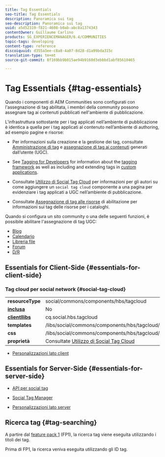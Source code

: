 ```yaml
---
title: Tag Essentials
seo-title: Tag Essentials
description: Panoramica sui tag
seo-description: Panoramica sui tag
uuid: a5d52319-f821-4608-b0ab-abc8a1374343
contentOwner: Guillaume Carlino
products: SG_EXPERIENCEMANAGER/6.4/COMMUNITIES
topic-tags: developing
content-type: reference
discoiquuid: d355a3ee-c8a8-4a07-8d28-d1a99bda315c
translation-type: tm+mt
source-git-commit: 8f169bb9b015ae94b9160d3ebbbd1abf85610465

---
```



# Tag Essentials {#tag-essentials}

Quando i componenti di AEM Communities sono configurati con l&#39;assegnazione di tag abilitata, i membri della community possono assegnare tag ai contenuti pubblicati nell&#39;ambiente di pubblicazione.

L’infrastruttura sottostante per i tag applicati nell’ambiente di pubblicazione è identica a quella per i tag applicati al contenuto nell’ambiente di authoring, ad esempio pagine e risorse:

* Per informazioni sulla creazione e la gestione dei tag, consultate [Amministrazione di tag](../../help/sites-administering/tags.md) e [assegnazione di tag ai contenuti](tag-ugc.md) generati dall’utente (UGC).

* See [Tagging for Developers](../../help/sites-developing/tags.md) for information about the [tagging framework](../../help/sites-developing/framework.md) as well as including and extending tags in [custom applications](../../help/sites-developing/building.md).

* Consultate [Utilizzo di Social Tag Cloud](tagcloud.md) per informazioni per gli autori su come aggiungere un `social tag cloud` componente a una pagina per evidenziare i tag applicati a UGC nell’ambiente di pubblicazione.

* Consultate [Assegnazione di tag alle risorse](tag-resources.md) di abilitazione per informazioni sui tag delle risorse per i cataloghi.

Quando si configura un sito [](sites-console.md#tagging) community o una delle seguenti funzioni, è possibile abilitare l&#39;assegnazione di tag UGC:

* [Blog](blog-feature.md)
* [Calendario](calendar.md)
* [Libreria file](file-library.md)
* [Forum](forum.md)
* [D/R](working-with-qna.md)

## Essentials for Client-Side {#essentials-for-client-side}

### Tag cloud per social network {#social-tag-cloud}

<table> 
 <tbody>
  <tr>
   <td> <strong>resourceType</strong></td> 
   <td>social/commons/components/hbs/tagcloud</td> 
  </tr>
  <tr>
   <td> <a href="scf.md#add-or-include-a-communities-component"><strong>inclusa</strong></a></td> 
   <td>No</td> 
  </tr>
  <tr>
   <td> <a href="clientlibs.md"><strong>clientllibs</strong></a></td> 
   <td>cq.social.hbs.tagcloud</td> 
  </tr>
  <tr>
   <td> <strong>templates</strong></td> 
   <td> /libs/social/commons/components/hbs/tagcloud/tagcloud.hbs<br /> </td> 
  </tr>
  <tr>
   <td> <strong>css</strong></td> 
   <td> /libs/social/commons/components/hbs/tagcloud/clientlibs/tagcloud.css</td> 
  </tr>
  <tr>
   <td><strong>proprietà</strong></td> 
   <td>Consultate <a href="tagcloud.md">Utilizzo di Social Tag Cloud</a></td> 
  </tr>
 </tbody>
</table>

* [Personalizzazioni lato client](client-customize.md)

## Essentials for Server-Side {#essentials-for-server-side}

* [API per social tag](https://helpx.adobe.com/experience-manager/6-4/sites/developing/using/reference-materials/javadoc/com/adobe/cq/social/commons/tagcloud/api/package-summary.html)

* [Social Tag Manager](https://helpx.adobe.com/experience-manager/6-4/sites/developing/using/reference-materials/javadoc/com/adobe/cq/social/commons/tagging/package-summary.html)

* [Personalizzazioni lato server](server-customize.md)

## Ricerca tag {#tag-searching}

A partire dal [feature pack 1](deploy-communities.md#latestfeaturepack) (FP1), la ricerca tag viene eseguita utilizzando i titoli [](../../help/sites-developing/framework.md#tag-characteristics)dei tag.

Prima di FP1, la ricerca veniva eseguita utilizzando gli ID [](../../help/sites-developing/framework.md#tagid)tag.
